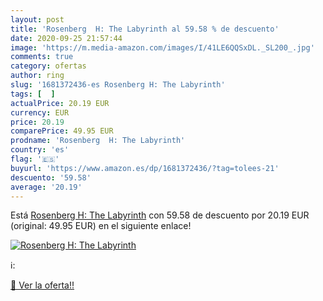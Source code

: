 ```yaml
---
layout: post
title: 'Rosenberg  H: The Labyrinth al 59.58 % de descuento'
date: 2020-09-25 21:57:44
image: 'https://m.media-amazon.com/images/I/41LE6QQSxDL._SL200_.jpg'
comments: true
category: ofertas
author: ring
slug: '1681372436-es Rosenberg H: The Labyrinth'
tags: [  ]
actualPrice: 20.19 EUR
currency: EUR
price: 20.19
comparePrice: 49.95 EUR
prodname: 'Rosenberg  H: The Labyrinth'
country: 'es'
flag: '🇪🇸'
buyurl: 'https://www.amazon.es/dp/1681372436/?tag=tolees-21'
descuento: '59.58'
average: '20.19'
---
```


Está [Rosenberg  H: The Labyrinth](https://www.amazon.es/dp/1681372436/?tag=tolees-21) con 59.58 de descuento por 20.19 EUR (original: 49.95 EUR) en el siguiente enlace!

[![Rosenberg  H: The Labyrinth](https://m.media-amazon.com/images/I/41LE6QQSxDL._SL200_.jpg)](https://www.amazon.es/dp/1681372436/?tag=tolees-21)

ℹ️:


[🛒 Ver la oferta!!](https://www.amazon.es/dp/1681372436/?tag=tolees-21)
